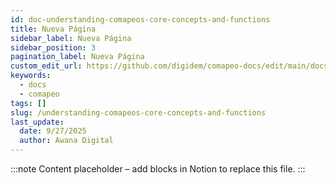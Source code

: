 ```yaml
---
id: doc-understanding-comapeos-core-concepts-and-functions
title: Nueva Página
sidebar_label: Nueva Página
sidebar_position: 3
pagination_label: Nueva Página
custom_edit_url: https://github.com/digidem/comapeo-docs/edit/main/docs/understanding-comapeos-core-concepts-and-functions.md
keywords:
  - docs
  - comapeo
tags: []
slug: /understanding-comapeos-core-concepts-and-functions
last_update:
  date: 9/27/2025
  author: Awana Digital
---
```


<!-- Placeholder content generated automatically because the Notion page is missing a Website Block. -->

:::note
Content placeholder – add blocks in Notion to replace this file.
:::
